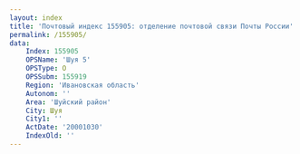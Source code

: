 ```yaml
---
layout: index
title: 'Почтовый индекс 155905: отделение почтовой связи Почты России'
permalink: /155905/
data:
    Index: 155905
    OPSName: 'Шуя 5'
    OPSType: О
    OPSSubm: 155919
    Region: 'Ивановская область'
    Autonom: ''
    Area: 'Шуйский район'
    City: Шуя
    City1: ''
    ActDate: '20001030'
    IndexOld: ''
---
```

